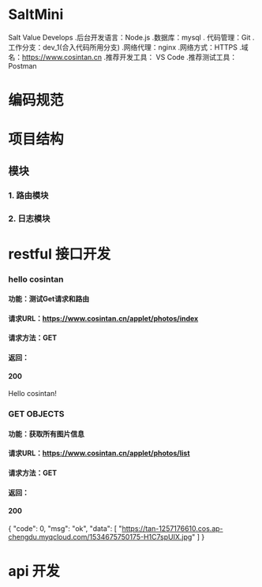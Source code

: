 # SaltMini
Salt Value Develops
.后台开发语言：Node.js
.数据库：mysql
. 代码管理：Git
.工作分支：dev_1(合入代码所用分支)
.网络代理：nginx
.网络方式：HTTPS
.域名：https://www.cosintan.cn
.推荐开发工具： VS Code
.推荐测试工具：Postman
# 编码规范
# 项目结构
## 模块
### 1. 路由模块
### 2. 日志模块
# restful 接口开发
###  hello cosintan
#### 功能：测试Get请求和路由
#### 请求URL：https://www.cosintan.cn/applet/photos/index
#### 请求方法：GET
#### 返回：
#### 200 
Hello cosintan!
### GET OBJECTS
#### 功能：获取所有图片信息
#### 请求URL：https://www.cosintan.cn/applet/photos/list
#### 请求方法：GET
#### 返回：
#### 200 
{
    "code": 0,
    "msg": "ok",
    "data": [
        "https://tan-1257176610.cos.ap-chengdu.myqcloud.com/1534675750175-H1C7spUIX.jpg"
    ]
}
# api 开发
